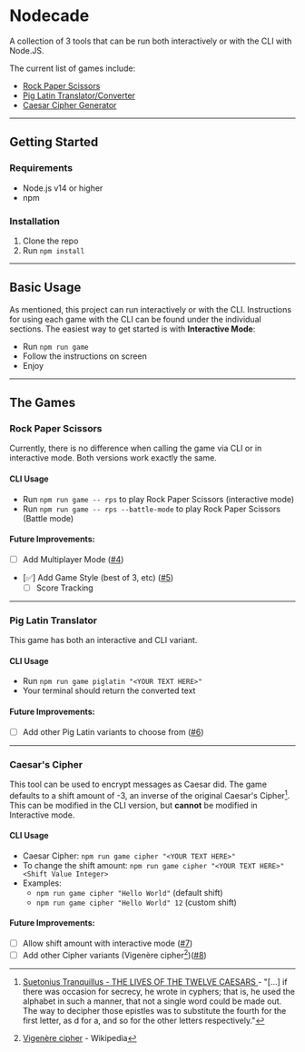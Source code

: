 # Nodecade

A collection of 3 tools that can be run both interactively or with the CLI with Node.JS.

The current list of games include:

- [Rock Paper Scissors](#rock-paper-scissors)
- [Pig Latin Translator/Converter](#pig-latin-translator)
- [Caesar Cipher Generator](#caesars-cipher)

---

## Getting Started

### Requirements

- Node.js v14 or higher
- npm

### Installation

1. Clone the repo
2. Run `npm install`

---

## Basic Usage

As mentioned, this project can run interactively or with the CLI. Instructions for using each game with the CLI can be found under the individual sections. The easiest way to get started is with **Interactive Mode**:

- Run `npm run game`
- Follow the instructions on screen
- Enjoy

---

## The Games

### Rock Paper Scissors

Currently, there is no difference when calling the game via CLI or in interactive mode. Both versions work exactly the same.

#### CLI Usage

- Run `npm run game -- rps` to play Rock Paper Scissors (interactive mode)
- Run `npm run game -- rps --battle-mode` to play Rock Paper Scissors (Battle mode)

#### Future Improvements:

- [ ] Add Multiplayer Mode ([#4](https://github.com/JoshSald/nodecade/issues/4))
- [✅] Add Game Style (best of 3, etc) ([#5](https://github.com/JoshSald/nodecade/issues/5))
  - [ ] Score Tracking

---

### Pig Latin Translator

This game has both an interactive and CLI variant.

#### CLI Usage

- Run `npm run game piglatin "<YOUR TEXT HERE>"`
- Your terminal should return the converted text

#### Future Improvements:

- [ ] Add other Pig Latin variants to choose from ([#6](https://github.com/JoshSald/nodecade/issues/6))

---

### Caesar's Cipher

This tool can be used to encrypt messages as Caesar did. The game defaults to a shift amount of -3, an inverse of the original Caesar's Cipher[^1]. This can be modified in the CLI version, but **cannot** be modified in Interactive mode.

#### CLI Usage

- Caesar Cipher: `npm run game cipher "<YOUR TEXT HERE>"`
- To change the shift amount: `npm run game cipher "<YOUR TEXT HERE>" <Shift Value Integer>`
- Examples:
  - `npm run game cipher "Hello World"` (default shift)
  - `npm run game cipher "Hello World" 12` (custom shift)

#### Future Improvements:

- [ ] Allow shift amount with interactive mode ([#7](https://github.com/JoshSald/nodecade/issues/7))
- [ ] Add other Cipher variants (Vigenère cipher[^2])([#8](https://github.com/JoshSald/nodecade/issues/8))

[^1]:
    [Suetonius Tranquillus - THE LIVES OF THE TWELVE CAESARS
    ](https://www.gutenberg.org/files/6400/6400-h/6400-h.htm) - "[...] if there was occasion for secrecy, he wrote in cyphers; that is, he used the alphabet in such a manner, that not a single word could be made out. The way to decipher those epistles was to substitute the fourth for the first letter, as d for a, and so for the other letters respectively."

[^2]: [Vigenère cipher](https://en.wikipedia.org/wiki/Vigen%C3%A8re_cipher) - Wikipedia
